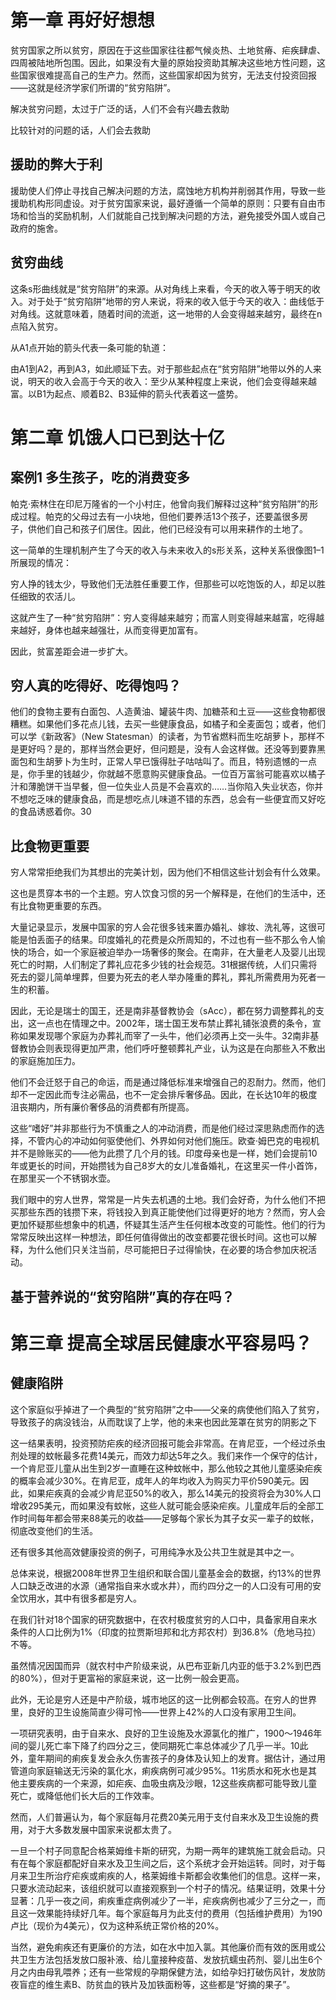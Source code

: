 # 第一章 再好好想想

贫穷国家之所以贫穷，原因在于这些国家往往都气候炎热、土地贫瘠、疟疾肆虐、四周被陆地所包围。因此，如果没有大量的原始投资助其解决这些地方性问题，这些国家很难提高自己的生产力。然而，这些国家却因为贫穷，无法支付投资回报——这就是经济学家们所谓的“贫穷陷阱”。



解决贫穷问题，太过于广泛的话，人们不会有兴趣去救助

比较针对的问题的话，人们会去救助



## 援助的弊大于利

援助使人们停止寻找自己解决问题的方法，腐蚀地方机构并削弱其作用，导致一些援助机构形同虚设。对于贫穷国家来说，最好遵循一个简单的原则：只要有自由市场和恰当的奖励机制，人们就能自己找到解决问题的方法，避免接受外国人或自己政府的施舍。



## 贫穷曲线

这条s形曲线就是“贫穷陷阱”的来源。从对角线上来看，今天的收入等于明天的收入。对于处于“贫穷陷阱”地带的穷人来说，将来的收入低于今天的收入：曲线低于对角线。这就意味着，随着时间的流逝，这一地带的人会变得越来越穷，最终在n点陷入贫穷。

从A1点开始的箭头代表一条可能的轨道：

由A1到A2，再到A3，如此顺延下去。对于那些起点在“贫穷陷阱”地带以外的人来说，明天的收入会高于今天的收入：至少从某种程度上来说，他们会变得越来越富。以B1为起点、顺着B2、B3延伸的箭头代表着这一盛势。



# 第二章 饥饿人口已到达十亿

## 案例1 多生孩子，吃的消费变多

帕克·索林住在印尼万隆省的一个小村庄，他曾向我们解释过这种“贫穷陷阱”的形成过程。帕克的父母过去有一小块地，但他们要养活13个孩子，还要盖很多房子，供他们自己和孩子们居住。因此，他们已经没有可以用来耕作的土地了。



这一简单的生理机制产生了今天的收入与未来收入的s形关系，这种关系很像图1–1所展现的情况：

穷人挣的钱太少，导致他们无法胜任重要工作，但那些可以吃饱饭的人，却足以胜任细致的农活儿。

这就产生了一种“贫穷陷阱”：穷人变得越来越穷；而富人则变得越来越富，吃得越来越好，身体也越来越强壮，从而变得更加富有。

因此，贫富差距会进一步扩大。

## 穷人真的吃得好、吃得饱吗？

他们的食物主要有白面包、人造黄油、罐装牛肉、加糖茶和土豆——这些食物都很糟糕。如果他们多花点儿钱，去买一些健康食品，如橘子和全麦面包；或者，他们可以学《新政客》（New Statesman）的读者，为节省燃料而生吃胡萝卜，那样不是更好吗？是的，那样当然会更好，但问题是，没有人会这样做。还没等到要靠黑面包和生胡萝卜为生时，正常人早已饿得肚子咕咕叫了。而且，特别遗憾的一点是，你手里的钱越少，你就越不愿意购买健康食品。一位百万富翁可能喜欢以橘子汁和薄脆饼干当早餐，但一位失业人员是不会喜欢的……当你陷入失业状态，你并不想吃乏味的健康食品，而是想吃点儿味道不错的东西，总会有一些便宜而又好吃的食品诱惑着你。30



## 比食物更重要

穷人常常拒绝我们为其想出的完美计划，因为他们不相信这些计划会有什么效果。

这也是贯穿本书的一个主题。穷人饮食习惯的另一个解释是，在他们的生活中，还有比食物更重要的东西。



大量记录显示，发展中国家的穷人会花很多钱来置办婚礼、嫁妆、洗礼等，这很可能是怕丢面子的结果。印度婚礼的花费是众所周知的，不过也有一些不那么令人愉快的场合，如一个家庭被迫举办一场奢侈的聚会。在南非，在大量老人及婴儿出现死亡的时期，人们制定了葬礼应花多少钱的社会规范。31根据传统，人们只需将死去的婴儿简单埋葬，但要为死去的老人举办隆重的葬礼，葬礼所需费用为死者一生的积蓄。



因此，无论是瑞士的国王，还是南非基督教协会（sAcc），都在努力调整葬礼的支出，这一点也在情理之中。2002年，瑞士国王发布禁止葬礼铺张浪费的条令，宣称如果发现哪个家庭为办葬礼而宰了一头牛，他们必须再上交一头牛。32南非基督教协会则表现得更加严肃，他们呼吁整顿葬礼产业，认为这是在向那些入不敷出的家庭施加压力。



他们不会迁怒于自己的命运，而是通过降低标准来增强自己的忍耐力。然而，他们却不一定因此而专注必需品，也不一定会排斥奢侈品。因此，在长达10年的极度沮丧期内，所有廉价奢侈品的消费都有所提高。



这些“嗜好”并非那些行为不慎重之人的冲动消费，而是他们经过深思熟虑而作的选择，不管内心的冲动如何驱使他们、外界如何对他们施压。欧查·姆巴克的电视机并不是赊账买的——他为此攒了几个月的钱。印度母亲也是一样，她们会提前10年或更长的时间，开始攒钱为自己8岁大的女儿准备婚礼，在这里买一件小首饰，在那里买一个不锈钢水壶。



我们眼中的穷人世界，常常是一片失去机遇的土地。我们会好奇，为什么他们不把买那些东西的钱攒下来，将钱投入到真正能使他们过得更好的地方？然而，穷人会更加怀疑那些想象中的机遇，怀疑其生活产生任何根本改变的可能性。他们的行为常常反映出这样一种想法，即任何值得做出的改变都要花很长时间。这也可以解释，为什么他们只关注当前，尽可能把日子过得愉快，在必要的场合参加庆祝活动。



## 基于营养说的“贫穷陷阱”真的存在吗？



# 第三章 提高全球居民健康水平容易吗？

## 健康陷阱

这个家庭似乎掉进了一个典型的“贫穷陷阱”之中——父亲的病使他们陷入了贫穷，导致孩子的病没钱治，从而耽误了上学，他的未来也因此笼罩在贫穷的阴影之下



这一结果表明，投资预防疟疾的经济回报可能会非常高。在肯尼亚，一个经过杀虫剂处理的蚊帐最多花费14美元，而效力却达5年之久。我们来作一个保守的估计，一个肯尼亚儿童从出生到2岁一直睡在这种蚊帐中，那么他较之其他儿童感染疟疾的概率会减少30%。在肯尼亚，成年人的年均收入为购买力平价590美元。因此，如果疟疾真的会减少肯尼亚50%的收入，那么14美元的投资将会为30%人口增收295美元，而如果没有蚊帐，这些人就可能会感染疟疾。儿童成年后的全部工作时间每年都会带来88美元的收益——足够每个家长为其子女买一辈子的蚊帐，彻底改变他们的生活。



还有很多其他高效健康投资的例子，可用纯净水及公共卫生就是其中之一。

总体来说，根据2008年世界卫生组织和联合国儿童基金会的数据，约13%的世界人口缺乏改进的水源（通常指自来水或水井），而约四分之一的人口没有可用的安全饮用水，其中有很多都是穷人。

在我们针对18个国家的研究数据中，在农村极度贫穷的人口中，具备家用自来水条件的人口比例为1%（印度的拉贾斯坦邦和北方邦农村）到36.8%（危地马拉）不等。

虽然情况因国而异（就农村中产阶级来说，从巴布亚新几内亚的低于3.2%到巴西的80%），但对于更富裕的家庭来说，这一比例一般会更高。

此外，无论是穷人还是中产阶级，城市地区的这一比例都会较高。在穷人的世界里，良好的卫生设施简直少得可怜——世界上42%的人口没有家用卫生间。



一项研究表明，由于自来水、良好的卫生设施及水源氯化的推广，1900～1946年间的婴儿死亡率下降了约四分之三，使同期死亡率总体减少了几乎一半。10此外，童年期间的痢疾复发会永久伤害孩子的身体及认知上的发育。据估计，通过用管道向家庭输送无污染的氯化水，痢疾病例可减少95%。11劣质水和死水也是其他主要疾病的一个来源，如疟疾、血吸虫病及沙眼，12这些疾病都可能导致儿童死亡，或降低他们长大后的工作效率。



然而，人们普遍认为，每个家庭每月花费20美元用于支付自来水及卫生设施的费用，对于大多数发展中国家来说都太贵了。



一旦一个村子同意配合格莱姆维卡斯的研究，为期一两年的建筑施工就会启动。只有在每个家庭都配好自来水及卫生间之后，这个系统才会开始运转。同时，对于每月来卫生所治疗疟疾或痢疾的人，格莱姆维卡斯都会收集他们的信息。这样一来，只要水流动起来，该组织就可以直接观察到一个村子的情况。结果证明，效果十分显著：几乎一夜之间，痢疾重症病例减少了一半，疟疾病例也减少了三分之一，而且这一效果能持续好几年。每个家庭每月为此支付的费用（包括维护费用）为190卢比（现价为4美元），仅为这种系统正常价格的20%。

当然，避免痢疾还有更廉价的方法，如在水中加入氯。其他廉价而有效的医用或公共卫生方法包括发放口服补液、给儿童接种疫苗、发放抗蠕虫药剂、婴儿出生6个月之内由母乳喂养；还有一些常规的孕期保健方法，如给孕妇打破伤风针，发放防夜盲症的维生素B、防贫血的铁片及加铁面粉等，这些都是“好摘的果子”。